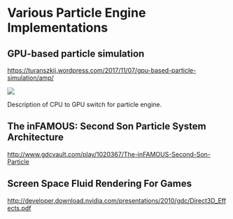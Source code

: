 # Various Particle Engine Implementations

## GPU-based particle simulation
https://turanszkij.wordpress.com/2017/11/07/gpu-based-particle-simulation/amp/

![](https://turanszkij.files.wordpress.com/2017/11/gpuparticles0.png?w=1404)

Description of CPU to GPU switch for particle engine.

## The inFAMOUS: Second Son Particle System Architecture
http://www.gdcvault.com/play/1020367/The-inFAMOUS-Second-Son-Particle

## Screen Space Fluid Rendering For Games
http://developer.download.nvidia.com/presentations/2010/gdc/Direct3D_Effects.pdf


